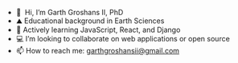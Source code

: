 - 👋  &nbsp;Hi, I’m Garth Groshans II, PhD
- ⛰️  Educational background in Earth Sciences
- 🌱  Actively learning JavaScript, React, and Django
- 💻  I’m looking to collaborate on web applications or open source
- 📫  How to reach me: garthgroshansii@gmail.com

<!---
ggroshansii/ggroshansii is a ✨ special ✨ repository because its `README.md` (this file) appears on your GitHub profile.
You can click the Preview link to take a look at your changes.
--->
